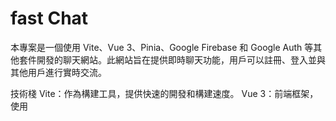 # fast Chat

本專案是一個使用 Vite、Vue 3、Pinia、Google Firebase 和 Google Auth 等其他套件開發的聊天網站。此網站旨在提供即時聊天功能，用戶可以註冊、登入並與其他用戶進行實時交流。

技術棧
Vite：作為構建工具，提供快速的開發和構建速度。
Vue 3：前端框架，使用 <script setup> 語法進行組件開發。
Pinia：狀態管理工具，用於管理應用狀態。
Google Firebase：
Firebase Firestore：用於存儲聊天消息和用戶資料。
Firebase Storage：用於存儲用戶上傳的照片。
Google Auth：用於實現用戶認證，支持 Google 帳號快速登入。
功能特點
用戶註冊與登入：使用 Google Auth 提供便捷的註冊與登入功能。
即時聊天：使用 Firebase Firestore 實現即時消息傳輸，確保用戶可以即時接收到新消息。
圖片上傳：用戶可以上傳並分享照片，照片會存儲在 Firebase Storage 中。

